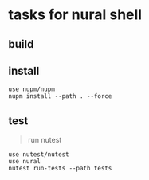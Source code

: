 # tasks for nural shell

## build

## install

```nu
use nupm/nupm
nupm install --path . --force
```

## test

> run nutest

~~~nu
use nutest/nutest
use nural
nutest run-tests --path tests
~~~

